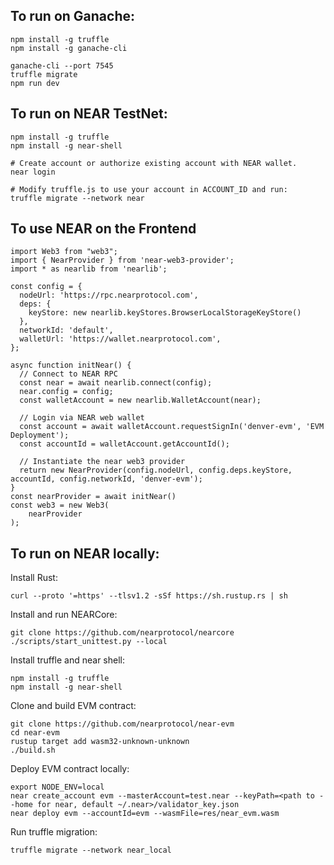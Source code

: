## To run on Ganache:

```
npm install -g truffle
npm install -g ganache-cli

ganache-cli --port 7545
truffle migrate 
npm run dev
```

## To run on NEAR TestNet:

```
npm install -g truffle
npm install -g near-shell

# Create account or authorize existing account with NEAR wallet.
near login

# Modify truffle.js to use your account in ACCOUNT_ID and run:
truffle migrate --network near
```

## To use NEAR on the Frontend
```
import Web3 from "web3";
import { NearProvider } from 'near-web3-provider';
import * as nearlib from 'nearlib';

const config = {
  nodeUrl: 'https://rpc.nearprotocol.com',
  deps: {
    keyStore: new nearlib.keyStores.BrowserLocalStorageKeyStore()
  },
  networkId: 'default',
  walletUrl: 'https://wallet.nearprotocol.com',
};

async function initNear() {
  // Connect to NEAR RPC
  const near = await nearlib.connect(config);
  near.config = config;
  const walletAccount = new nearlib.WalletAccount(near);

  // Login via NEAR web wallet
  const account = await walletAccount.requestSignIn('denver-evm', 'EVM Deployment');
  const accountId = walletAccount.getAccountId();

  // Instantiate the near web3 provider
  return new NearProvider(config.nodeUrl, config.deps.keyStore, accountId, config.networkId, 'denver-evm');
}
const nearProvider = await initNear()
const web3 = new Web3(
    nearProvider
);

```


## To run on NEAR locally:

Install Rust:
```
curl --proto '=https' --tlsv1.2 -sSf https://sh.rustup.rs | sh
```

Install and run NEARCore:
```
git clone https://github.com/nearprotocol/nearcore
./scripts/start_unittest.py --local
```

Install truffle and near shell:
```
npm install -g truffle
npm install -g near-shell
```

Clone and build EVM contract:
```
git clone https://github.com/nearprotocol/near-evm
cd near-evm
rustup target add wasm32-unknown-unknown
./build.sh
```

Deploy EVM contract locally:
```
export NODE_ENV=local
near create_account evm --masterAccount=test.near --keyPath=<path to --home for near, default ~/.near>/validator_key.json
near deploy evm --accountId=evm --wasmFile=res/near_evm.wasm
```

Run truffle migration:
```
truffle migrate --network near_local
```

